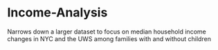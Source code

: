 # Income-Analysis
Narrows down a larger dataset to focus on median household income changes in NYC and the UWS among families with and without children
